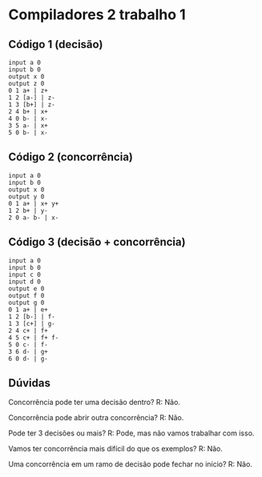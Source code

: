# Compiladores 2 trabalho 1

## Código 1 (decisão)
```
input a 0
input b 0
output x 0
output z 0
0 1 a+ | z+
1 2 [a-] | z-
1 3 [b+] | z-
2 4 b+ | x+
4 0 b- | x-
3 5 a- | x+
5 0 b- | x-
```


## Código 2 (concorrência)
```
input a 0
input b 0
output x 0
output y 0
0 1 a+ | x+ y+
1 2 b+ | y-
2 0 a- b- | x-
```

## Código 3 (decisão + concorrência)
```
input a 0
input b 0
input c 0
input d 0
output e 0
output f 0
output g 0
0 1 a+ | e+
1 2 [b-] | f-
1 3 [c+] | g-
2 4 c+ | f+
4 5 c+ | f+ f-
5 0 c- | f-
3 6 d- | g+
6 0 d- | g-
```

## Dúvidas
Concorrência pode ter uma decisão dentro? R: Não.

Concorrência pode abrir outra concorrência? R: Não.

Pode ter 3 decisões ou mais? R: Pode, mas não vamos trabalhar com isso.

Vamos ter concorrência mais difícil do que os exemplos? R: Não.

Uma concorrência em um ramo de decisão pode fechar no início? R: Não.
